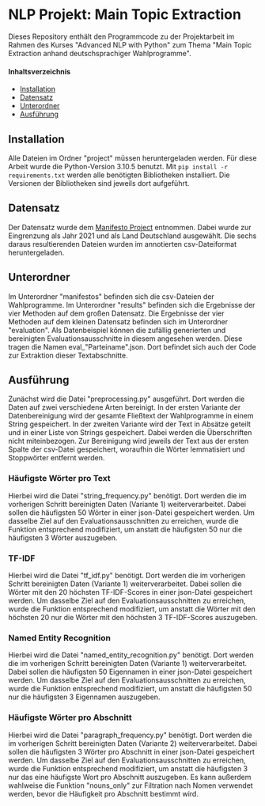 # NLP Projekt: Main Topic Extraction
Dieses Repository enthält den Programmcode zu der Projektarbeit im Rahmen des Kurses "Advanced NLP with Python" zum Thema "Main Topic Extraction anhand deutschsprachiger Wahlprogramme". 


#### Inhaltsverzeichnis
- [Installation](#installation)
- [Datensatz](#datensatz)
- [Unterordner](#unterordner)
- [Ausführung](#ausführung)


## Installation
Alle Dateien im Ordner "project" müssen heruntergeladen werden. 
Für diese Arbeit wurde die Python-Version 3.10.5 benutzt.
Mit `pip install -r requirements.txt` werden alle benötigten Bibliotheken installiert. Die Versionen der Bibliotheken sind jeweils dort aufgeführt. 

## Datensatz
Der Datensatz wurde dem [Manifesto Project](https://visuals.manifesto-project.wzb.eu/mpdb-shiny/cmp_dashboard_dataset/) entnommen. Dabei wurde zur Eingrenzung als Jahr 2021 und als Land Deutschland ausgewählt. Die sechs daraus resultierenden Dateien wurden im annotierten csv-Dateiformat heruntergeladen. 

## Unterordner
Im Unterordner "manifestos" befinden sich die csv-Dateien der Wahlprogramme. Im Unterordner "results" befinden sich die Ergebnisse der vier Methoden auf dem großen Datensatz. Die Ergebnisse der vier Methoden auf dem kleinen Datensatz befinden sich im Unterordner "evaluation". Als Datenbeispiel können die zufällig generierten und bereinigten Evaluationsausschnitte in diesem angesehen werden. Diese tragen die Namen eval_"Parteiname".json. Dort befindet sich auch der Code zur Extraktion dieser Textabschnitte.

## Ausführung
Zunächst wird die Datei "preprocessing.py" ausgeführt. Dort werden die Daten auf zwei verschiedene Arten bereinigt. In der ersten Variante der Datenbereinigung wird der gesamte Fließtext der Wahlprogramme in einem String gespeichert. In der zweiten Variante wird der Text in Absätze geteilt und in einer Liste von Strings gespeichert. Dabei werden die Überschriften nicht miteinbezogen. Zur Bereinigung wird jeweils der Text aus der ersten Spalte der csv-Datei gespeichert, woraufhin die Wörter lemmatisiert und Stoppwörter entfernt werden. 

### Häufigste Wörter pro Text
Hierbei wird die Datei "string_frequency.py" benötigt. Dort werden die im vorherigen Schritt bereinigten Daten (Variante 1) weiterverarbeitet. Dabei sollen die häufigsten 50 Wörter in einer json-Datei gespeichert werden. Um dasselbe Ziel auf den Evaluationsausschnitten zu erreichen, wurde die Funktion entsprechend modifiziert, um anstatt die häufigsten 50 nur die häufigsten 3 Wörter auszugeben. 

### TF-IDF
Hierbei wird die Datei "tf_idf.py" benötigt. Dort werden die im vorherigen Schritt bereinigten Daten (Variante 1) weiterverarbeitet. Dabei sollen die Wörter mit den 20 höchsten TF-IDF-Scores in einer json-Datei gespeichert werden. Um dasselbe Ziel auf den Evaluationsausschnitten zu erreichen, wurde die Funktion entsprechend modifiziert, um anstatt die Wörter mit den höchsten 20 nur die Wörter mit den höchsten 3 TF-IDF-Scores auszugeben. 

### Named Entity Recognition
Hierbei wird die Datei "named_entity_recognition.py" benötigt. Dort werden die im vorherigen Schritt bereinigten Daten (Variante 1) weiterverarbeitet. Dabei sollen die häufigsten 50 Eigennamen in einer json-Datei gespeichert werden. Um dasselbe Ziel auf den Evaluationsausschnitten zu erreichen, wurde die Funktion entsprechend modifiziert, um anstatt die häufigsten 50 nur die häufigsten 3 Eigennamen auszugeben. 


### Häufigste Wörter pro Abschnitt
Hierbei wird die Datei "paragraph_frequency.py" benötigt. Dort werden die im vorherigen Schritt bereinigten Daten (Variante 2) weiterverarbeitet. Dabei sollen die häufigsten 3 Wörter pro Abschnitt in einer json-Datei gespeichert werden. Um dasselbe Ziel auf den Evaluationsausschnitten zu erreichen, wurde die Funktion entsprechend modifiziert, um anstatt die häufigsten 3 nur das eine häufigste Wort pro Abschnitt auszugeben. Es kann außerdem wahlweise die Funktion "nouns_only" zur Filtration nach Nomen verwendet werden, bevor die Häufigkeit pro Abschnitt bestimmt wird.

